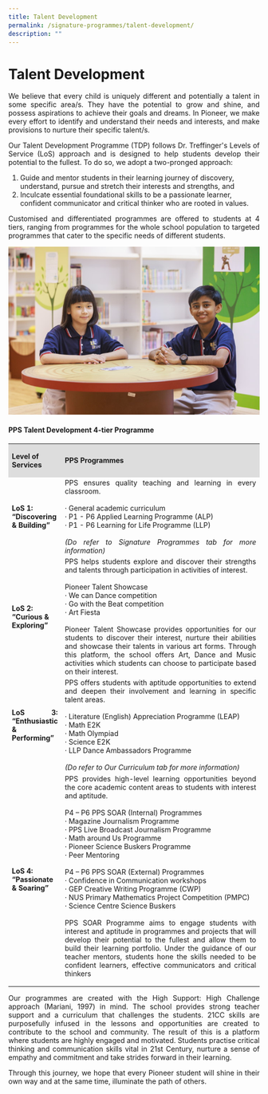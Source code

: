 ```yaml
---
title: Talent Development
permalink: /signature-programmes/talent-development/
description: ""
---
```

# Talent Development

<p align="Justify">We believe that every child is uniquely different and potentially a talent in some specific area/s. They have the potential to grow and shine, and possess aspirations to achieve their goals and dreams. In Pioneer, we make every effort to identify and understand their needs and interests, and make provisions to nurture their specific talent/s.</p>

<p align="Justify">Our Talent Development Programme (TDP) follows Dr. Treffinger's Levels of Service (LoS) approach and is designed to help students develop their potential to the fullest. To do so, we adopt a two-pronged approach:</p>

<ol>
<li>Guide and mentor students in their learning journey of discovery, understand, pursue and stretch their interests and strengths, and</li>
<li>Inculcate essential foundational skills to be a passionate learner, confident communicator and critical thinker who are rooted in values.</li>
</ol>

<p align="Justify">Customised and differentiated programmes are offered to students at 4 tiers, ranging from programmes for the whole school population to targeted programmes that cater to the specific needs of different students.</p>

![](/images/PPS2021%20Photoshoot%2020%20of%2031.jpg)

#### PPS Talent Development 4-tier Programme


<table style="width: 100%;">
<tbody>
<tr>
<td style="width: 20%;background-color: #dddddd;">
<p><strong>Level of Services</strong></p>
</td>
<td style="width: 80%;background-color: #dddddd;">
<p><strong>PPS Programmes</strong></p>
</td>
</tr>
<tr>
<td style="width: 132.359px;">
<p><strong>LoS 1: &ldquo;Discovering &amp; Building&rdquo;</strong></p>
</td>
<td style="width: 681.641px; text-align: justify;">
<div align="Justify">PPS ensures quality teaching and learning in every classroom.&nbsp;<br /><br />
&middot; General academic curriculum&nbsp;<br />&middot; P1 - P6 Applied Learning Programme&nbsp;(ALP)<br />&middot; P1 - P6 Learning for Life Programme&nbsp;(LLP)<br /><br /><em>(Do refer to Signature Programmes tab for more information)</em>
</td>
</tr>
<tr >
<td style="width: 132.359px;">
<p><strong>LoS 2: &ldquo;Curious &amp; Exploring&rdquo;</strong></p>
</td>
<td style="width: 681.641px;">
<div align="Justify">PPS helps students explore and discover their strengths and talents through participation in activities of interest.<br /><br />
Pioneer Talent Showcase<br />
&middot; We can Dance competition<br />&middot; Go with the Beat competition<br />&middot; Art Fiesta<br /><br />
Pioneer Talent Showcase provides opportunities for our students to discover their interest, nurture their abilities and showcase their talents in various art forms. Through this platform, the school offers Art, Dance and Music activities which students can choose to participate based on their interest.
</td>
</tr>
<tr>
<td style="width: 132.359px; text-align: justify;">
<p><strong>LoS 3: &ldquo;Enthusiastic &amp; Performing&rdquo;</strong></p>
</td>
<td style="width: 681.641px;">
<div align="Justify">PPS offers students with aptitude opportunities to extend and deepen their involvement and learning in specific talent areas.&nbsp;<br /><br />
&middot; Literature (English) Appreciation Programme (LEAP)<br />&middot; Math E2K<br />&middot; Math Olympiad<br />&middot; Science E2K<br />&middot; LLP Dance Ambassadors Programme<br /><br />
<em>(Do refer to Our Curriculum tab for more information)</em>
</td>
</tr>
<tr>
<td style="width: 132.359px;">
<p><strong>LoS 4: &ldquo;Passionate &amp; Soaring&rdquo;</strong></p>
</td>
<td style="width: 681.641px;">
<div align="Justify">PPS provides high-level learning opportunities beyond the core academic content areas to students with interest and aptitude.<br /><br />
P4 &ndash; P6 PPS SOAR (Internal) Programmes<br />
&middot; Magazine Journalism Programme<br />&middot; PPS Live Broadcast Journalism Programme<br />&middot; Math around Us Programme<br />&middot; Pioneer Science Buskers Programme<br />&middot; Peer Mentoring&nbsp;<br /><br />
P4 &ndash; P6 PPS SOAR (External) Programmes<br />
&middot; Confidence in Communication workshops<br />&middot; GEP Creative Writing Programme (CWP)<br />&middot; NUS Primary Mathematics Project Competition (PMPC)<br />&middot; Science Centre Science Buskers<br /><br />
PPS SOAR Programme aims to engage students with interest and aptitude in programmes and projects that will develop their potential to the fullest and allow them to build their learning portfolio. Under the guidance of our teacher mentors, students hone the skills needed to be confident learners, effective communicators and critical thinkers</p>
</td>
</tr>
</tbody>
</table>




<p align="Justify">Our programmes are created with the High Support: High Challenge approach (Mariani, 1997) in mind. The school provides strong teacher support and a curriculum that challenges the students. 21CC skills are purposefully infused in the lessons and opportunities are created to contribute to the school and community. The result of this is a platform where students are highly engaged and motivated. Students practise critical thinking and communication skills vital in 21st Century, nurture a sense of empathy and commitment and take strides forward in their learning. </p>

<p align="Justify">Through this journey, we hope that every Pioneer student will shine in their own way and at the same time, illuminate the path of others.</p>
